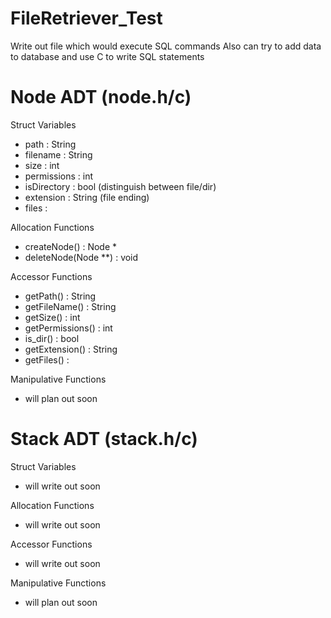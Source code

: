 # FileRetriever_Test
Write out file which would execute SQL commands
Also can try to add data to database and use C to write SQL statements


# Node ADT (node.h/c)
Struct Variables
- path : String
- filename : String
- size : int
- permissions : int
- isDirectory : bool (distinguish between file/dir)
- extension : String (file ending)
- files : 

Allocation Functions
- createNode() : Node *
- deleteNode(Node **) : void

Accessor Functions
- getPath() : String
- getFileName() : String
- getSize() : int
- getPermissions() : int
- is_dir() : bool
- getExtension() : String
- getFiles() :

Manipulative Functions
- will plan out soon


# Stack ADT (stack.h/c)
Struct Variables
- will write out soon

Allocation Functions
- will write out soon

Accessor Functions
- will write out soon

Manipulative Functions
- will plan out soon